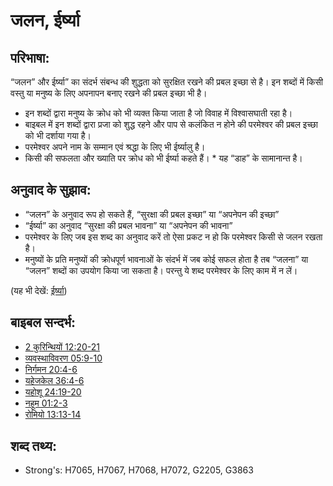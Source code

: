 # जलन, ईर्ष्या #

## परिभाषा: ##

“जलन” और ईर्ष्या” का संदर्भ संबन्ध की शुद्धता को सुरक्षित रखने की प्रबल इच्छा से है। इन शब्दों में किसी वस्तु या मनुष्य के लिए अपनापन बनाए रखने की प्रबल इच्छा भी है।

* इन शब्दों द्वारा मनुष्य के क्रोध को भी व्यक्त किया जाता है जो विवाह में विश्वासघाती रहा है।
* बाइबल में इन शब्दों द्वारा प्रजा को शुद्ध रहने और पाप से कलंकित न होने की परमेश्वर की प्रबल इच्छा को भी दर्शाया गया है।
* परमेश्वर अपने नाम के सम्मान एवं श्रद्धा के लिए भी ईर्ष्यालु है।
* किसी की सफलता और ख्याति पर क्रोध को भी ईर्ष्या कहते हैं। * यह “डाह” के सामानान्त है।

## अनुवाद के सुझाव: ##

* “जलन” के अनुवाद रूप हो सकते हैं, “सुरक्षा की प्रबल इच्छा” या “अपनेपन की इच्छा” 
* “ईर्ष्या” का अनुवाद “सुरक्षा की प्रबल भावना” या “अपनेपन की भावना”
* परमेश्वर के लिए जब इस शब्द का अनुवाद करें तो ऐसा प्रकट न हो कि परमेश्वर किसी से जलन रखता है।
* मनुष्यों के प्रति मनुष्यों की क्रोधपूर्ण भावनाओं के संदर्भ में जब कोई सफल होता है तब “जलना” या “जलन” शब्दों का उपयोग किया जा सकता है। परन्तु ये शब्द परमेश्वर के लिए काम में न लें।

(यह भी देखें: [ईर्ष्या](../other/envy.md))

## बाइबल सन्दर्भ: ##

* [2 कुरिन्थियों 12:20-21](rc://en/tn/help/2co/12/20)
* [व्यवस्थाविवरण 05:9-10](rc://en/tn/help/deu/05/09)
* [निर्गमन 20:4-6](rc://en/tn/help/exo/20/04)
* [यहेजकेल 36:4-6](rc://en/tn/help/ezk/36/04)
* [यहोशू 24:19-20](rc://en/tn/help/jos/24/19)
* [नहूम 01:2-3](rc://en/tn/help/nam/01/02)
* [रोमियो 13:13-14](rc://en/tn/help/rom/13/13)

## शब्द तथ्य: ##

* Strong's: H7065, H7067, H7068, H7072, G2205, G3863
